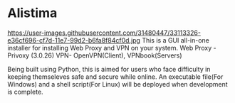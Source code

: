# Alistima
https://user-images.githubusercontent.com/31480447/33113326-e36cf696-cf7d-11e7-99d2-b6fa8f84cf0d.jpg
This is a GUI all-in-one installer for installing Web Proxy and VPN on your system.
Web Proxy - Privoxy (3.0.26)
VPN- OpenVPN(Client), VPNbook(Servers)

Being built using Python, this is aimed for users who face difficulty in keeping themseleves safe and secure while online.
An executable file(For Windows) and a shell script(For Linux) will be deployed when development is complete.



